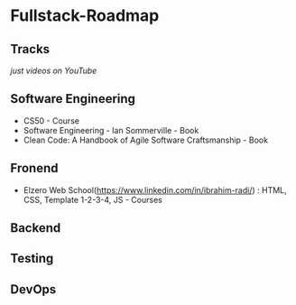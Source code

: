 # Fullstack-Roadmap

## Tracks
*just videos on YouTube*

## Software Engineering
- CS50 - Course
- Software Engineering - Ian Sommerville - Book
- Clean Code: A Handbook of Agile Software Craftsmanship - Book

## Fronend
- Elzero Web School(https://www.linkedin.com/in/ibrahim-radi/) : HTML, CSS, Template 1-2-3-4, JS - Courses

## Backend


## Testing

## DevOps

